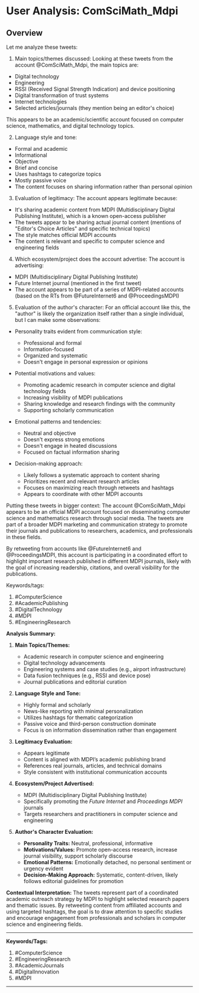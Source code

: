 # User Analysis: ComSciMath_Mdpi

## Overview

<think>
Let me analyze these tweets:

1. Main topics/themes discussed:
Looking at these tweets from the account @ComSciMath_Mdpi, the main topics are:
- Digital technology
- Engineering
- RSSI (Received Signal Strength Indication) and device positioning
- Digital transformation of trust systems
- Internet technologies
- Selected articles/journals (they mention being an editor's choice)

This appears to be an academic/scientific account focused on computer science, mathematics, and digital technology topics.

2. Language style and tone:
- Formal and academic
- Informational
- Objective
- Brief and concise
- Uses hashtags to categorize topics
- Mostly passive voice
- The content focuses on sharing information rather than personal opinion

3. Evaluation of legitimacy:
The account appears legitimate because:
- It's sharing academic content from MDPI (Multidisciplinary Digital Publishing Institute), which is a known open-access publisher
- The tweets appear to be sharing actual journal content (mentions of "Editor's Choice Articles" and specific technical topics)
- The style matches official MDPI accounts
- The content is relevant and specific to computer science and engineering fields

4. Which ecosystem/project does the account advertise:
The account is advertising:
- MDPI (Multidisciplinary Digital Publishing Institute)
- Future Internet journal (mentioned in the first tweet)
- The account appears to be part of a series of MDPI-related accounts (based on the RTs from @FutureInternet6 and @ProceedingsMDPI)

5. Evaluation of the author's character:
For an official account like this, the "author" is likely the organization itself rather than a single individual, but I can make some observations:

- Personality traits evident from communication style:
  - Professional and formal
  - Information-focused
  - Organized and systematic
  - Doesn't engage in personal expression or opinions

- Potential motivations and values:
  - Promoting academic research in computer science and digital technology fields
  - Increasing visibility of MDPI publications
  - Sharing knowledge and research findings with the community
  - Supporting scholarly communication

- Emotional patterns and tendencies:
  - Neutral and objective
  - Doesn't express strong emotions
  - Doesn't engage in heated discussions
  - Focused on factual information sharing

- Decision-making approach:
  - Likely follows a systematic approach to content sharing
  - Prioritizes recent and relevant research articles
  - Focuses on maximizing reach through retweets and hashtags
  - Appears to coordinate with other MDPI accounts

Putting these tweets in bigger context:
The account @ComSciMath_Mdpi appears to be an official MDPI account focused on disseminating computer science and mathematics research through social media. The tweets are part of a broader MDPI marketing and communication strategy to promote their journals and publications to researchers, academics, and professionals in these fields.

By retweeting from accounts like @FutureInternet6 and @ProceedingsMDPI, this account is participating in a coordinated effort to highlight important research published in different MDPI journals, likely with the goal of increasing readership, citations, and overall visibility for the publications.

Keywords/tags:
1. #ComputerScience
2. #AcademicPublishing
3. #DigitalTechnology
4. #MDPI
5. #EngineeringResearch
</think>

**Analysis Summary:**

1. **Main Topics/Themes:**
   - Academic research in computer science and engineering
   - Digital technology advancements
   - Engineering systems and case studies (e.g., airport infrastructure)
   - Data fusion techniques (e.g., RSSI and device pose)
   - Journal publications and editorial curation

2. **Language Style and Tone:**
   - Highly formal and scholarly
   - News-like reporting with minimal personalization
   - Utilizes hashtags for thematic categorization
   - Passive voice and third-person construction dominate
   - Focus is on information dissemination rather than engagement

3. **Legitimacy Evaluation:**
   - Appears legitimate
   - Content is aligned with MDPI’s academic publishing brand
   - References real journals, articles, and technical domains
   - Style consistent with institutional communication accounts

4. **Ecosystem/Project Advertised:**
   - MDPI (Multidisciplinary Digital Publishing Institute)
   - Specifically promoting the *Future Internet* and *Proceedings MDPI* journals
   - Targets researchers and practitioners in computer science and engineering

5. **Author's Character Evaluation:**
   - **Personality Traits:** Neutral, professional, informative
   - **Motivations/Values:** Promote open-access research, increase journal visibility, support scholarly discourse
   - **Emotional Patterns:** Emotionally detached, no personal sentiment or urgency evident
   - **Decision-Making Approach:** Systematic, content-driven, likely follows editorial guidelines for promotion

**Contextual Interpretation:**
The tweets represent part of a coordinated academic outreach strategy by MDPI to highlight selected research papers and thematic issues. By retweeting content from affiliated accounts and using targeted hashtags, the goal is to draw attention to specific studies and encourage engagement from professionals and scholars in computer science and engineering fields.

---

**Keywords/Tags:**
1. #ComputerScience  
2. #EngineeringResearch  
3. #AcademicJournals  
4. #DigitalInnovation  
5. #MDPI
---
